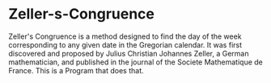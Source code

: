 # Zeller-s-Congruence
Zeller's Congruence is a method designed to find the day of the week corresponding to any given date in the Gregorian calendar. It was first discovered and proposed by Julius Christian Johannes Zeller, a German mathematician, and published in the journal of the Societe Mathematique de France. This is a Program that does that.
